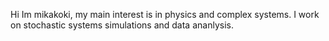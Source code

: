 Hi Im mikakoki, my main interest is in physics and complex systems. I work on stochastic systems simulations and data ananlysis. 
